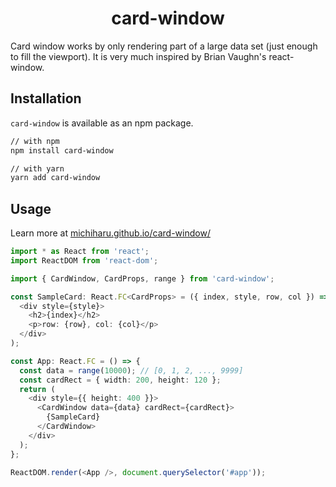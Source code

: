 <h1 align="center">card-window</h1>

Card window works by only rendering part of a large data set (just enough to fill the viewport).
It is very much inspired by Brian Vaughn's react-window.

## Installation

`card-window` is available as an npm package.

```bash
// with npm
npm install card-window

// with yarn
yarn add card-window
```

## Usage

Learn more at [michiharu.github.io/card-window/](https://michiharu.github.io/card-window/?path=/docs/introduction--page)

```typescript
import * as React from 'react';
import ReactDOM from 'react-dom';

import { CardWindow, CardProps, range } from 'card-window';

const SampleCard: React.FC<CardProps> = ({ index, style, row, col }) => (
  <div style={style}>
    <h2>{index}</h2>
    <p>row: {row}, col: {col}</p>
  </div>
);

const App: React.FC = () => {
  const data = range(10000); // [0, 1, 2, ..., 9999]
  const cardRect = { width: 200, height: 120 };
  return (
    <div style={{ height: 400 }}>
      <CardWindow data={data} cardRect={cardRect}>
        {SampleCard}
      </CardWindow>
    </div>
  );
};

ReactDOM.render(<App />, document.querySelector('#app'));
```
